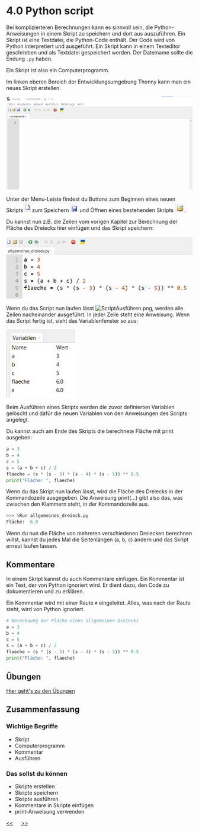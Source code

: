 # 4.0 Python script

Bei komplizierteren Berechnungen kann es sinnvoll sein, 
die Python-Anweisungen in einem Skript zu speichern und 
dort aus auszuführen. 
Ein Skript ist eine Textdatei, die Python-Code enthält. 
Der Code wird von Python interpretiert und ausgeführt. 
Ein Skript kann in einem Texteditor geschrieben 
und als Textdatei gespeichert werden. 
Der Dateiname sollte die Endung `.py` haben.

Ein Skript ist also ein Computerprogramm.

Im linken oberen Bereich der Entwicklungsumgebung Thonny kann man ein neues Skript erstellen.

![ScriptEditor.png](../img/04.0/ScriptEditor.png)

Unter der Menu-Leiste findest du Buttons zum 
Beginnen eines neuen Skripts![ScriptNeu.png](../img/04.0/ScriptNeu.png)
zum Speichern ![ScriptSpeichern.png](../img/04.0/ScriptSpeichern.png) und 
Öffnen eines bestehenden Skripts ![ScriptOeffben.png](../img/04.0/ScriptOeffnen.png).

Du kannst nun z.B. die Zeilen vom vorigen Kapitel zur Berechnung der 
Fläche des Dreiecks hier einfügen und das Skript speichern:

![ScriptAllgemeinesDreieck.png](../img/04.0/ScriptAllgemeinesDreieck.png)

Wenn du das Script nun laufen lässt ![ScriptAusführen.png](../img/04.0/ScriptAusführen.png), 
werden alle Zeilen nacheinander ausgeführt. In jeder Zeile steht eine Anweisung.
Wenn das Script fertig ist, sieht das Variablenfenster so aus:

![VariablenFensterAllgemeinesDreieck.png](../img/04.0/VariablenFensterAllgemeinesDreieck.png)

Beim Ausführen eines Skripts werden die zuvor definierten Variablen gelöscht 
und dafür die neuen Variablen von den Anweisungen des Scripts angelegt.

Du kannst auch am Ende des Skripts die berechnete Fläche mit print ausgeben:

```python
a = 3
b = 4
c = 5
s = (a + b + c) / 2
flaeche = (s * (s - 3) * (s - 4) * (s - 5)) ** 0.5
print("Fläche: ", flaeche)
```

Wenn du das Skript nun laufen lässt, 
wird die Fläche des Dreiecks in der Kommandozeile ausgegeben. Die Anweisung print(...) 
gibt also das, was zwischen den Klammern steht, in der Kommandozeile aus.

```python
>>> %Run allgemeines_dreieck.py
Fläche:  6.0
```

Wenn du nun die Fläche von mehreren verschiedenen Dreiecken berechnen willst, 
kannst du jedes Mal die Seitenlängen (a, b, c) ändern und das Skript erneut laufen lassen.

## Kommentare

In einem Skript kannst du auch Kommentare einfügen.
Ein Kommentar ist ein Text, der von Python ignoriert wird.
Er dient dazu, den Code zu dokumentieren und zu erklären.

Ein Kommentar wird mit einer Raute `#` eingeleitet.
Alles, was nach der Raute steht, wird von Python ignoriert.

```python
# Berechnung der Fläche eines allgemeinen Dreiecks
a = 3
b = 4
c = 5
s = (a + b + c) / 2
flaeche = (s * (s - 3) * (s - 4) * (s - 5)) ** 0.5
print("Fläche: ", flaeche)
```

## Übungen
[Hier geht's zu den Übungen](../uebungen/UE_04.0_Script.md)

## Zusammenfassung
### Wichtige Begriffe
- Skript
- Computerprogramm
- Kommentar
- Ausführen

### Das sollst du können
- Skripte erstellen
- Skripte speichern
- Skripte ausführen
- Kommentare in Skripte einfügen
- print-Anweisung verwenden




[<<](03.0_Variablen.md) &emsp; [>>](04.1_Debugger.md)